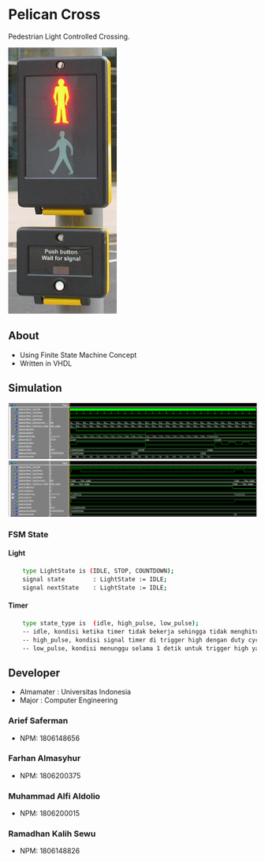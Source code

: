 # Pelican Cross
Pedestrian Light Controlled Crossing.

![](assets/PuffinCrossing.jpg)

## About
- Using Finite State Machine Concept
- Written in VHDL

## Simulation
![](assets/sim.png)
![](assets/zoom_in_sim.png)
### FSM State
#### Light
```bash
	type LightState is (IDLE, STOP, COUNTDOWN);
	signal state 		: LightState := IDLE;
	signal nextState 	: LightState := IDLE;
```
#### Timer
```bash
	type state_type is  (idle, high_pulse, low_pulse);
	-- idle, kondisi ketika timer tidak bekerja sehingga tidak menghitung jumlah clock pulse
	-- high_pulse, kondisi signal timer di trigger high dengan duty cycle 5%
	-- low_pulse, kondisi menunggu selama 1 detik untuk trigger high yang selanjutnya
```

## Developer
- Almamater : Universitas Indonesia
- Major : Computer Engineering
### Arief Saferman
- NPM: 1806148656
### Farhan Almasyhur
- NPM: 1806200375
### Muhammad Alfi Aldolio
- NPM: 1806200015
### Ramadhan Kalih Sewu
- NPM: 1806148826
